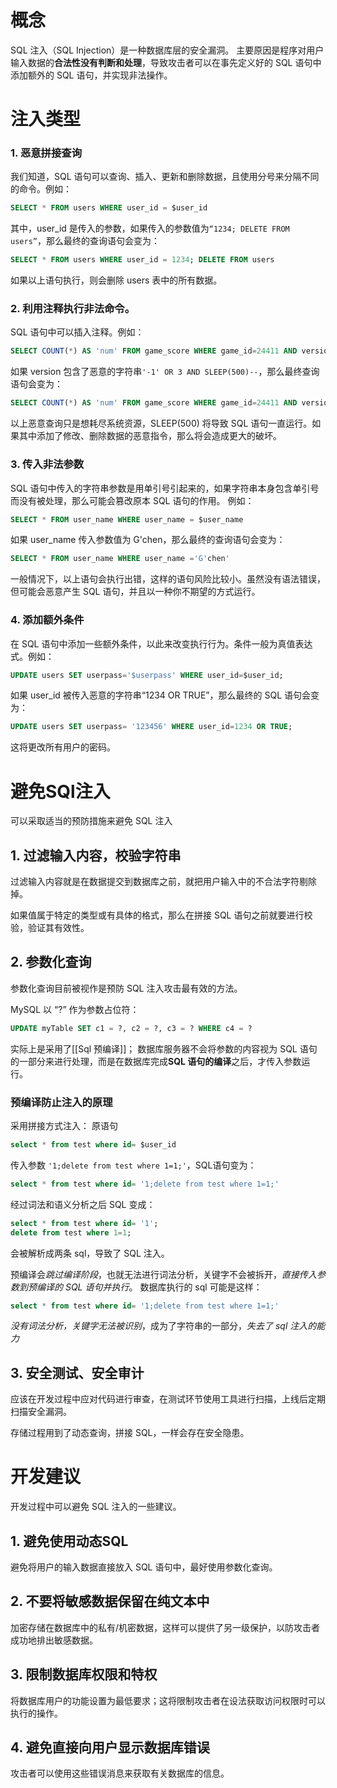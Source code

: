 # 概念
SQL 注入（SQL Injection）是一种数据库层的安全漏洞。
主要原因是程序对用户输入数据的**合法性没有判断和处理**，导致攻击者可以在事先定义好的 SQL 语句中添加额外的 SQL 语句，并实现非法操作。

# 注入类型
### 1. 恶意拼接查询

我们知道，SQL 语句可以查询、插入、更新和删除数据，且使用分号来分隔不同的命令。例如：
```sql
SELECT * FROM users WHERE user_id = $user_id
```

其中，user_id 是传入的参数，如果传入的参数值为`“1234; DELETE FROM users”`，那么最终的查询语句会变为：
```sql
SELECT * FROM users WHERE user_id = 1234; DELETE FROM users
```

如果以上语句执行，则会删除 users 表中的所有数据。  

### 2. 利用注释执行非法命令。

SQL 语句中可以插入注释。例如：  
```sql
SELECT COUNT(*) AS 'num' FROM game_score WHERE game_id=24411 AND version=$version
```

如果 version 包含了恶意的字符串`'-1' OR 3 AND SLEEP(500)--`，那么最终查询语句会变为：

```sql
SELECT COUNT(*) AS 'num' FROM game_score WHERE game_id=24411 AND version='-1' OR 3 AND SLEEP(500)--
```

以上恶意查询只是想耗尽系统资源，SLEEP(500) 将导致 SQL 语句一直运行。如果其中添加了修改、删除数据的恶意指令，那么将会造成更大的破坏。

### 3. 传入非法参数

SQL 语句中传入的字符串参数是用单引号引起来的，如果字符串本身包含单引号而没有被处理，那么可能会篡改原本 SQL 语句的作用。 例如：  
```sql
SELECT * FROM user_name WHERE user_name = $user_name
```

如果 user_name 传入参数值为 G'chen，那么最终的查询语句会变为：  
```sql
SELECT * FROM user_name WHERE user_name ='G'chen'
```

一般情况下，以上语句会执行出错，这样的语句风险比较小。虽然没有语法错误，但可能会恶意产生 SQL 语句，并且以一种你不期望的方式运行。

### 4. 添加额外条件

在 SQL 语句中添加一些额外条件，以此来改变执行行为。条件一般为真值表达式。例如：
```sql
UPDATE users SET userpass='$userpass' WHERE user_id=$user_id;
```

如果 user_id 被传入恶意的字符串“1234 OR TRUE”，那么最终的 SQL 语句会变为：
```sql
UPDATE users SET userpass= '123456' WHERE user_id=1234 OR TRUE;
```
这将更改所有用户的密码。

# 避免SQl注入
可以采取适当的预防措施来避免 SQL 注入

## 1. 过滤输入内容，校验字符串

过滤输入内容就是在数据提交到数据库之前，就把用户输入中的不合法字符剔除掉。
  
如果值属于特定的类型或有具体的格式，那么在拼接 SQL 语句之前就要进行校验，验证其有效性。

## 2. 参数化查询

参数化查询目前被视作是预防 SQL 注入攻击最有效的方法。
 
MySQL 以 “?” 作为参数占位符：
```sql
UPDATE myTable SET c1 = ?, c2 = ?, c3 = ? WHERE c4 = ?
```
实际上是采用了[[Sql 预编译]]；
数据库服务器不会将参数的内容视为 SQL 语句的一部分来进行处理，而是在数据库完成**SQL 语句的编译**之后，才传入参数运行。

### 预编译防止注入的原理
采用拼接方式注入：
原语句
```sql
select * from test where id= $user_id
```

传入参数 `'1;delete from test where 1=1;'`，SQL语句变为：

```sql
select * from test where id= '1;delete from test where 1=1;'
```

经过词法和语义分析之后 SQL 变成：
```sql
select * from test where id= '1';
delete from test where 1=1;
```
会被解析成两条 sql，导致了 SQL 注入。

预编译会*跳过编译阶段*，也就无法进行词法分析，关键字不会被拆开，*直接传入参数到预编译的 SQL 语句并执行*。
数据库执行的 sql 可能是这样：
```sql
select * from test where id= '1;delete from test where 1=1;'
```

*没有词法分析，关键字无法被识别*，成为了字符串的一部分，*失去了 sql 注入的能力*


## 3. 安全测试、安全审计

应该在开发过程中应对代码进行审查，在测试环节使用工具进行扫描，上线后定期扫描安全漏洞。

存储过程用到了动态查询，拼接 SQL，一样会存在安全隐患。

# 开发建议
开发过程中可以避免 SQL 注入的一些建议。  

## 1. 避免使用动态SQL

避免将用户的输入数据直接放入 SQL 语句中，最好使用参数化查询。  

## 2. 不要将敏感数据保留在纯文本中

加密存储在数据库中的私有/机密数据，这样可以提供了另一级保护，以防攻击者成功地排出敏感数据。  

## 3. 限制数据库权限和特权

将数据库用户的功能设置为最低要求；这将限制攻击者在设法获取访问权限时可以执行的操作。  

## 4. 避免直接向用户显示数据库错误

攻击者可以使用这些错误消息来获取有关数据库的信息。
